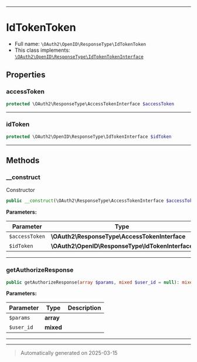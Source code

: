 ***

# IdTokenToken





* Full name: `\OAuth2\OpenID\ResponseType\IdTokenToken`
* This class implements:
[`\OAuth2\OpenID\ResponseType\IdTokenTokenInterface`](./IdTokenTokenInterface.md)



## Properties


### accessToken



```php
protected \OAuth2\ResponseType\AccessTokenInterface $accessToken
```






***

### idToken



```php
protected \OAuth2\OpenID\ResponseType\IdTokenInterface $idToken
```






***

## Methods


### __construct

Constructor

```php
public __construct(\OAuth2\ResponseType\AccessTokenInterface $accessToken, \OAuth2\OpenID\ResponseType\IdTokenInterface $idToken): mixed
```








**Parameters:**

| Parameter | Type | Description |
|-----------|------|-------------|
| `$accessToken` | **\OAuth2\ResponseType\AccessTokenInterface** |  |
| `$idToken` | **\OAuth2\OpenID\ResponseType\IdTokenInterface** |  |





***

### getAuthorizeResponse



```php
public getAuthorizeResponse(array $params, mixed $user_id = null): mixed
```








**Parameters:**

| Parameter | Type | Description |
|-----------|------|-------------|
| `$params` | **array** |  |
| `$user_id` | **mixed** |  |





***


***
> Automatically generated on 2025-03-15
